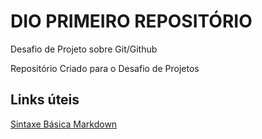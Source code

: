 # DIO PRIMEIRO REPOSITÓRIO

Desafio de Projeto sobre Git/Github

Repositório Criado para o Desafio de Projetos
## Links úteis
[Sintaxe Básica Markdown](https://www.markdownguide.org/basic-syntax/)
